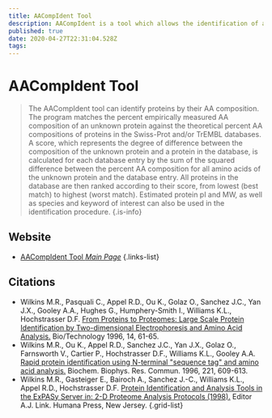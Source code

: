 ```yaml
---
title: AACompIdent Tool
description: AACompIdent is a tool which allows the identification of a protein from its amino acid composition. It searches the Swiss-Prot and / or TrEMBL databases for proteins, whose amino acid compositions are closest to the amino acid composition given.
published: true
date: 2020-04-27T22:31:04.528Z
tags: 
---
```


# AACompIdent Tool

> The AACompIdent tool can identify proteins by their AA composition. The program matches the percent empirically measured AA composition of an unknown protein against the theoretical percent AA compositions of proteins in the Swiss-Prot and/or TrEMBL databases. A score, which represents the degree of difference between the composition of the unknown protein and a protein in the database, is calculated for each database entry by the sum of the squared difference between the percent AA composition for all amino acids of the unknown protein and the database entry. All proteins in the database are then ranked according to their score, from lowest (best match) to highest (worst match). Estimated protein pI and MW, as well as species and keyword of interest can also be used in the identification procedure.
{.is-info}

 

## Website 

- [AACompIdent Tool *Main Page*](http://www.pdg.cnb.uam.es/cursos/Leon_2003/pages/visualizacion/programas_manuales/spdbv_userguide/us.expasy.org/tools/aacomp/index.html)
 {.links-list}

## Citations

- Wilkins M.R., Pasquali C., Appel R.D., Ou K., Golaz O., Sanchez J.C., Yan J.X., Gooley A.A., Hughes G., Humphery-Smith I., Williams K.L., Hochstrasser D.F. [From Proteins to Proteomes: Large Scale Protein Identification by Two-dimensional Electrophoresis and Amino Acid Analysis.](https://www.nature.com/articles/nbt0196-61) Bio/Technology 1996, 14, 61-65.
- Wilkins M.R., Ou K., Appel R.D., Sanchez J.C., Yan J.X., Golaz O., Farnsworth V., Cartier P., Hochstrasser D.F., Williams K.L., Gooley A.A. [Rapid protein identification using N-terminal "sequence tag" and amino acid analysis.](https://www.sciencedirect.com/science/article/abs/pii/S0006291X96906439) Biochem. Biophys. Res. Commun. 1996, 221, 609-613.
-	Wilkins M.R., Gasteiger E., Bairoch A., Sanchez J.-C., Williams K.L., Appel R.D., Hochstrasser D.F. [Protein Identification and Analysis Tools in the ExPASy Server in: 2-D Proteome Analysis Protocols (1998).](https://link.springer.com/protocol/10.1385/1-59259-890-0:571) Editor A.J. Link. Humana Press, New Jersey.
{.grid-list}